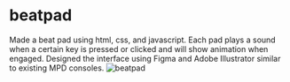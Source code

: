 # beatpad
Made a beat pad using html, css, and javascript. Each pad plays a sound when a certain key is pressed or clicked and will show animation when engaged.
Designed the interface using Figma and Adobe Illustrator similar to existing MPD consoles.
![beatpad](https://user-images.githubusercontent.com/104533011/178601143-9f6962e0-7b14-42f3-ba60-6988ea3367b4.PNG)
